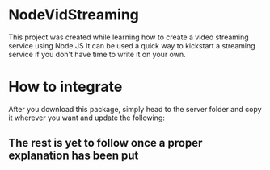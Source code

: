 # NodeVidStreaming

This project was created while learning how to create a video streaming service using Node.JS
It can be used a quick way to kickstart a streaming service if you don't have time to write it on your own.

# How to integrate

After you download this package, simply head to the server folder and copy it wherever you want and update the following:

## The rest is yet to follow once a proper explanation has been put
